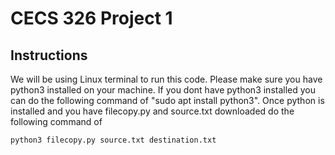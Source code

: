 # CECS 326 Project 1
## Instructions
We will be using Linux terminal to run this code. Please make sure you have python3 installed on your machine. 
If you dont have python3 installed you can do the following command of "sudo apt install python3".
Once python is installed and you have filecopy.py and source.txt downloaded do the following command of 

``` python3 filecopy.py source.txt destination.txt ```
